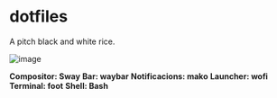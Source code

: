 # dotfiles
A pitch black and white rice.

![image](https://i.imgur.com/n6kZiGp.png)

**Compositor: Sway**
**Bar: waybar**
**Notificacions: mako**
**Launcher: wofi**
**Terminal: foot**
**Shell: Bash**
